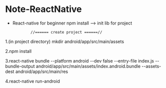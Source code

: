 # Note-ReactNative
- React-native for beginner
  npm install --> init lib for project


              //====== create project ======//
1.(in project directory) mkdir android/app/src/main/assets

2.npm install

3.react-native bundle --platform android --dev false --entry-file index.js --bundle-output android/app/src/main/assets/index.android.bundle --assets-dest android/app/src/main/res

4.react-native run-android
